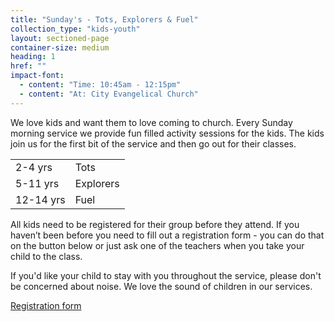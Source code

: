 ```yaml
---
title: "Sunday's - Tots, Explorers & Fuel"
collection_type: "kids-youth"
layout: sectioned-page
container-size: medium
heading: 1
href: ""
impact-font:
  - content: "Time: 10:45am - 12:15pm"
  - content: "At: City Evangelical Church"
---
```


We love kids and want them to love coming to church. Every Sunday morning service we provide fun filled activity sessions for the kids. The kids join us for the first bit of the service and then go out for their classes.

<table>
  <tbody>
    <tr>
      <td>2-4 yrs</td>
			<td>Tots</td>
		</tr>
		<tr>
			<td>5-11 yrs</td>
			<td>Explorers</td>
		</tr>
		<tr>
			<td>12-14 yrs</td>
			<td>Fuel</td>
		</tr>
	</tbody>
</table>

All kids need to be registered for their group before they attend. If you haven’t been before you need to fill out a registration form - you can do that on the button below or just ask one of the teachers when you take your child to the class.

If you'd like your child to stay with you throughout the service, please don't be concerned about noise. We love the sound of children in our services.

<div class="text-center">
  <a class="button accent-button" href="{{ page.href }}">Registration form</a>
</div>
